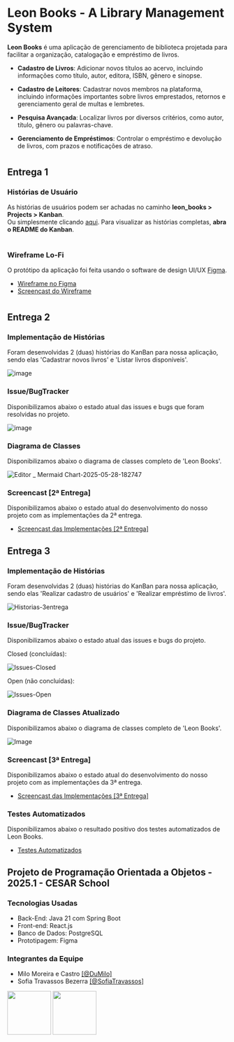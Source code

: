 # Leon Books - A Library Management System

**Leon Books** é uma aplicação de gerenciamento de biblioteca projetada para facilitar a organização, catalogação e empréstimo de livros.

* **Cadastro de Livros**: Adicionar novos títulos ao acervo, incluindo informações como título, autor, editora, ISBN, gênero e sinopse.

* **Cadastro de Leitores**: Cadastrar novos membros na plataforma, incluindo informações importantes sobre livros emprestados, retornos e gerenciamento geral de multas e lembretes.

* **Pesquisa Avançada**: Localizar livros por diversos critérios, como autor, título, gênero ou palavras-chave.

* **Gerenciamento de Empréstimos**: Controlar o empréstimo e devolução de livros, com prazos e notificações de atraso.

#
## Entrega 1
### Histórias de Usuário

As histórias de usuários podem ser achadas no caminho **leon_books > Projects > Kanban**.<br> Ou simplesmente clicando <a href="https://github.com/users/DuMilo/projects/4">aqui</a>.
Para visualizar as histórias completas, **abra o README do Kanban**.

# 

### Wireframe Lo-Fi

O protótipo da aplicação foi feita usando o software de design UI/UX <a href="https://github.com/users/DuMilo/projects/4">Figma</a>.<br>
* <a href="https://www.figma.com/proto/jlqNUDSRo18tdpLEbpa3Eq/Leon-Books-(LoFi-Wireframe)?node-id=5-680&p=f&t=nbTxITXumit2SGdb-1&scaling=min-zoom&content-scaling=fixed&page-id=0%3A1&starting-point-node-id=5%3A680&show-proto-sidebar=1">Wireframe no Figma</a><br>
* <a href="https://youtu.be/i39aN560JV0">Screencast do Wireframe</a>

#
## Entrega 2
### Implementação de Histórias

Foram desenvolvidas 2 (duas) histórias do KanBan para nossa aplicação, sendo elas 'Cadastrar novos livros' e 'Listar livros disponíveis'.

![image](https://github.com/user-attachments/assets/5d142bf8-12b0-49dc-aa1a-1818967d307a)

### Issue/BugTracker
Disponibilizamos abaixo o estado atual das issues e bugs que foram resolvidas no projeto.

![image](https://github.com/user-attachments/assets/793e8328-cb0a-4045-9373-0b3382c2906b)

### Diagrama de Classes
Disponibilizamos abaixo o diagrama de classes completo de 'Leon Books'.

![Editor _ Mermaid Chart-2025-05-28-182747](https://github.com/user-attachments/assets/4f2743bb-1431-4a85-b574-df742b61b2e8)

### Screencast [2ª Entrega]
Disponibilizamos abaixo o estado atual do desenvolvimento do nosso projeto com as implementações da 2ª entrega.

* <a href="https://youtu.be/vXevEscIOeM">Screencast das Implementações [2ª Entrega]</a>

## Entrega 3

### Implementação de Histórias

Foram desenvolvidas 2 (duas) histórias do KanBan para nossa aplicação, sendo elas 'Realizar cadastro de usuários' e 'Realizar empréstimo de livros'.

![Historias-3entrega](https://github.com/user-attachments/assets/e37ac020-7af1-46b1-9472-bdab24ed09b4)

### Issue/BugTracker
Disponibilizamos abaixo o estado atual das issues e bugs do projeto.

Closed (concluídas):

![Issues-Closed](https://github.com/user-attachments/assets/25fb8ac9-e73c-4756-b13a-504526e37bd0)

Open (não concluídas):

![Issues-Open](https://github.com/user-attachments/assets/92bf9e97-26a0-447c-a942-9a80b7f8e3f7)

### Diagrama de Classes Atualizado
Disponibilizamos abaixo o diagrama de classes completo de 'Leon Books'.

![Image](https://github.com/user-attachments/assets/1c5afb72-e72f-4b2f-ba0b-26746e95ca50)

### Screencast [3ª Entrega]
Disponibilizamos abaixo o estado atual do desenvolvimento do nosso projeto com as implementações da 3ª entrega.

* <a href="https://youtu.be/xcK8Ij3ab54?si=oK0dfTfnZS_0bmLR">Screencast das Implementações [3ª Entrega]</a>


### Testes Automatizados
Disponibilizamos abaixo o resultado positivo dos testes automatizados de Leon Books.

* <a href="https://youtu.be/yxdoHR6BNmw">Testes Automatizados</a>

## Projeto de Programação Orientada a Objetos - 2025.1 - CESAR School

<h3>Tecnologias Usadas</h3>

* Back-End: Java 21 com Spring Boot
* Front-end: React.js
* Banco de Dados: PostgreSQL 
* Prototipagem: Figma

<h3>Integrantes da Equipe</h3>

<ul>
<li>Milo Moreira e Castro <a href="https://github.com/DuMilo">[@DuMilo]</a></li> 
<li>Sofia Travassos Bezerra <a href="https://github.com/SofiaTravassos">[@SofiaTravassos]</a></li>
</ul>
<div>
  <img src="https://avatars.githubusercontent.com/u/132294227?v=4" width=100px height=100px>
  <img src="https://avatars.githubusercontent.com/u/164456593?v=4" width=100px height=100px>  
</div>

